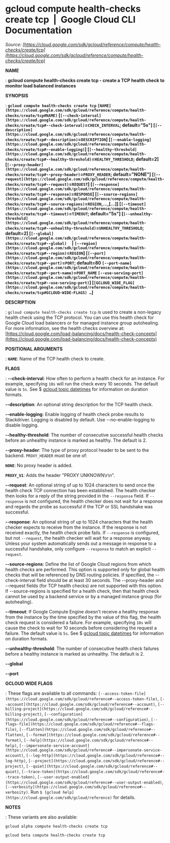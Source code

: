 # gcloud compute health-checks create tcp  |  Google Cloud CLI Documentation

*Source: [https://cloud.google.com/sdk/gcloud/reference/compute/health-checks/create/tcp](https://cloud.google.com/sdk/gcloud/reference/compute/health-checks/create/tcp)*

**NAME**

: **gcloud compute health-checks create tcp - create a TCP health check to monitor load balanced instances**

**SYNOPSIS**

: **`gcloud compute health-checks create tcp` `[NAME](https://cloud.google.com/sdk/gcloud/reference/compute/health-checks/create/tcp#NAME)` [`[--check-interval](https://cloud.google.com/sdk/gcloud/reference/compute/health-checks/create/tcp#--check-interval)`=`CHECK_INTERVAL`; default="5s"] [`[--description](https://cloud.google.com/sdk/gcloud/reference/compute/health-checks/create/tcp#--description)`=`DESCRIPTION`] [`[--enable-logging](https://cloud.google.com/sdk/gcloud/reference/compute/health-checks/create/tcp#--enable-logging)`] [`[--healthy-threshold](https://cloud.google.com/sdk/gcloud/reference/compute/health-checks/create/tcp#--healthy-threshold)`=`HEALTHY_THRESHOLD`; default=2] [`[--proxy-header](https://cloud.google.com/sdk/gcloud/reference/compute/health-checks/create/tcp#--proxy-header)`=`PROXY_HEADER`; default="NONE"] [`[--request](https://cloud.google.com/sdk/gcloud/reference/compute/health-checks/create/tcp#--request)`=`REQUEST`] [`[--response](https://cloud.google.com/sdk/gcloud/reference/compute/health-checks/create/tcp#--response)`=`RESPONSE`] [`[--source-regions](https://cloud.google.com/sdk/gcloud/reference/compute/health-checks/create/tcp#--source-regions)`=`REGION`,…,[…]] [`[--timeout](https://cloud.google.com/sdk/gcloud/reference/compute/health-checks/create/tcp#--timeout)`=`TIMEOUT`; default="5s"] [`[--unhealthy-threshold](https://cloud.google.com/sdk/gcloud/reference/compute/health-checks/create/tcp#--unhealthy-threshold)`=`UNHEALTHY_THRESHOLD`; default=2] [`[--global](https://cloud.google.com/sdk/gcloud/reference/compute/health-checks/create/tcp#--global)`     | `[--region](https://cloud.google.com/sdk/gcloud/reference/compute/health-checks/create/tcp#--region)`=`REGION`] [`[--port](https://cloud.google.com/sdk/gcloud/reference/compute/health-checks/create/tcp#--port)`=`PORT`; default=80 `[--port-name](https://cloud.google.com/sdk/gcloud/reference/compute/health-checks/create/tcp#--port-name)`=`PORT_NAME` `[--use-serving-port](https://cloud.google.com/sdk/gcloud/reference/compute/health-checks/create/tcp#--use-serving-port)`] [`[GCLOUD_WIDE_FLAG](https://cloud.google.com/sdk/gcloud/reference/compute/health-checks/create/tcp#GCLOUD-WIDE-FLAGS) …`]**

**DESCRIPTION**

: `gcloud compute health-checks create tcp` is used to create a
non-legacy health check using the TCP protocol. You can use this health check
for Google Cloud load balancers or for managed instance group autohealing. For
more information, see the health checks overview at: [https://cloud.google.com/load-balancing/docs/health-check-concepts](https://cloud.google.com/load-balancing/docs/health-check-concepts)

**POSITIONAL ARGUMENTS**

: **`NAME`**:
Name of the TCP health check to create.

**FLAGS**

: **--check-interval**:
How often to perform a health check for an instance. For example, specifying
``10s`` will run the check every 10 seconds.
The default value is ``5s``. See $ [gcloud topic datetimes](https://cloud.google.com/sdk/gcloud/reference/topic/datetimes) for
information on duration formats.

**--description**:
An optional string description for the TCP health check.

**--enable-logging**:
Enable logging of health check probe results to Stackdriver. Logging is disabled
by default.
Use --no-enable-logging to disable logging.

**--healthy-threshold**:
The number of consecutive successful health checks before an unhealthy instance
is marked as healthy. The default is 2.

**--proxy-header**:
The type of proxy protocol header to be sent to the backend.
`PROXY_HEADER` must be one of:

**`NONE`**:
No proxy header is added.

**`PROXY_V1`**:
Adds the header "PROXY UNKNOWN\r\n".

**--request**:
An optional string of up to 1024 characters to send once the health check TCP
connection has been established. The health checker then looks for a reply of
the string provided in the `--response` field.
If `--response` is not configured, the health checker does not wait
for a response and regards the probe as successful if the TCP or SSL handshake
was successful.

**--response**:
An optional string of up to 1024 characters that the health checker expects to
receive from the instance. If the response is not received exactly, the health
check probe fails. If `--response` is configured, but not
`--request`, the health checker will wait for a response anyway.
Unless your system automatically sends out a message in response to a successful
handshake, only configure `--response` to match an explicit
`--request`.

**--source-regions**:
Define the list of Google Cloud regions from which health checks are performed.
This option is supported only for global health checks that will be referenced
by DNS routing policies. If specified, the --check-interval field should be at
least 30 seconds. The --proxy-header and --request fields (for TCP health
checks) are not supported with this option.
If --source-regions is specified for a health check, then that health check
cannot be used by a backend service or by a managed instance group (for
autohealing).

**--timeout**:
If Google Compute Engine doesn't receive a healthy response from the instance by
the time specified by the value of this flag, the health check request is
considered a failure. For example, specifying
``10s`` will cause the check to wait for 10
seconds before considering the request a failure. The default value is
``5s``. See $ [gcloud topic datetimes](https://cloud.google.com/sdk/gcloud/reference/topic/datetimes) for
information on duration formats.

**--unhealthy-threshold**:
The number of consecutive health check failures before a healthy instance is
marked as unhealthy. The default is 2.

**--global**

**--port**

**GCLOUD WIDE FLAGS**

: These flags are available to all commands: `[--access-token-file](https://cloud.google.com/sdk/gcloud/reference#--access-token-file)`,
`[--account](https://cloud.google.com/sdk/gcloud/reference#--account)`, `[--billing-project](https://cloud.google.com/sdk/gcloud/reference#--billing-project)`,
`[--configuration](https://cloud.google.com/sdk/gcloud/reference#--configuration)`,
`[--flags-file](https://cloud.google.com/sdk/gcloud/reference#--flags-file)`,
`[--flatten](https://cloud.google.com/sdk/gcloud/reference#--flatten)`, `[--format](https://cloud.google.com/sdk/gcloud/reference#--format)`, `[--help](https://cloud.google.com/sdk/gcloud/reference#--help)`, `[--impersonate-service-account](https://cloud.google.com/sdk/gcloud/reference#--impersonate-service-account)`,
`[--log-http](https://cloud.google.com/sdk/gcloud/reference#--log-http)`,
`[--project](https://cloud.google.com/sdk/gcloud/reference#--project)`, `[--quiet](https://cloud.google.com/sdk/gcloud/reference#--quiet)`, `[--trace-token](https://cloud.google.com/sdk/gcloud/reference#--trace-token)`, `[--user-output-enabled](https://cloud.google.com/sdk/gcloud/reference#--user-output-enabled)`,
`[--verbosity](https://cloud.google.com/sdk/gcloud/reference#--verbosity)`.
Run `$ [gcloud help](https://cloud.google.com/sdk/gcloud/reference)` for details.

**NOTES**

: These variants are also available:

```
gcloud alpha compute health-checks create tcp
```

```
gcloud beta compute health-checks create tcp
```